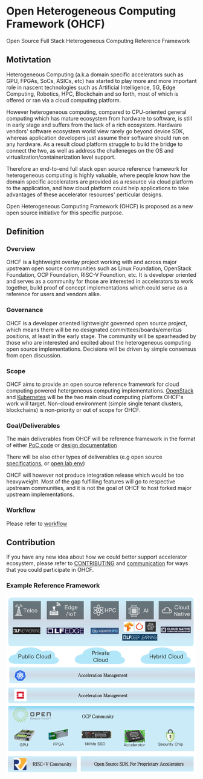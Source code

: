 # Open Heterogeneous Computing Framework (OHCF)
Open Source Full Stack Heterogeneous Computing Reference Framework

## Motivtation
Heterogeneous Computing (a.k.a domain specific accelerators such as GPU, FPGAs, SoCs, ASICs, etc) has started to play more and more important role in nascent technologies such as Artificial Intelligence, 5G, Edge Computing, Robotics, HPC, Blockchain and so forth, most of which is offered or ran via a cloud computing platform.

However heterogeneous computing, compared to CPU-oriented general computing which has mature ecosystem from hardware to software, is still in early stage and suffers from the lack of a rich ecosystem. Hardware vendors' software ecosystem world view rarely go beyond device SDK, whereas application developers just assume their software should run on any hardware. As a result cloud platform struggle to build the bridge to connect the two, as well as address the challeneges on the OS and virtualization/containerization level support.

Therefore an end-to-end full stack open source reference framework for heterogeneous computing is highly valuable, where people know how the domain specific accelerators are provided as a resource via cloud platform to the application, and how cloud platform could help applications to take advantages of these accelerator resources' perticular designs. 

Open Heterogeneous Computing Framework (OHCF) is proposed as a new open source initiative for this specific purpose. 

## Definition
### Overview
OHCF is a lightweight overlay project working with and across major upstream open source communities such as Linux Foundation, OpenStack Foundation, OCP Foundation, RISC-V Foundtion, etc. It is developer oriented and serves as a community for those are interested in accelerators to work together, build proof of concept implementations which could serve as a reference for users and vendors alike.

### Governance
OHCF is a developer oriented lightweight governed open source project, which means there will be no designated committees/boards/emeritus positions, at least in the early stage. The community will be spearheaded by those who are interested and excited about the heterogeneous computing open source implementations. Decisions will be driven by simple consensus from open discussion.

### Scope
OHCF aims to provide an open source reference framework for cloud computing powered hetergeneous computing implementations. [OpenStack](www.openstack.org) and [Kubernetes](www.kubernetes.io) will be the two main cloud computing platform OHCF's work will target. Non-cloud environment (simple single tenant clusters, blockchains) is non-priority or out of scope for OHCF.

### Goal/Deliverables
The main deliverables from OHCF will be reference framework in the format of either [PoC code](https://github.com/open-heterogeneous-computing-framework/PoC) or [design documentation](https://github.com/open-heterogeneous-computing-framework/Formula)

There will be also other types of deliverables (e.g open source [specifications](https://github.com/open-heterogeneous-computing-framework/Specs), or [open lab env](https://github.com/open-heterogeneous-computing-framework/Lab))

OHCF will however not produce integration release which would be too heavyweight. Most of the gap fulfilling features will go to respective upstream communities, and it is not the goal of OHCF to host forked major upstream implementations.

### Workflow

Please refer to [workflow](./workflow.md)

## Contribution
If you have any new idea about how we could better support accelerator ecosystem, please refer to [CONTRIBUTING](./CONTRIBUTING.md) and [communication](./communication.md) for ways that you could participate in OHCF.

### Example Reference Framework
![Figure 1: Example Reference Framework Architecture](./example-arch.png "Figure 1: Example Reference Framework Architecture")
